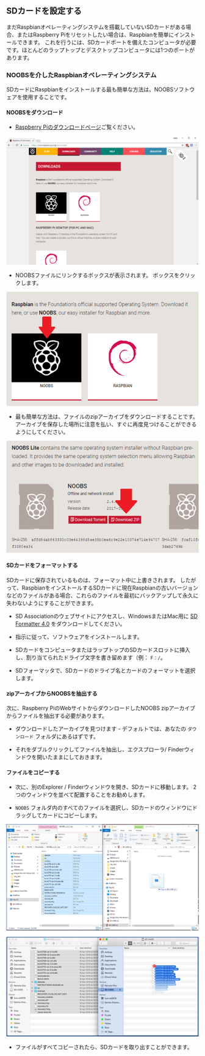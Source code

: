 ## SDカードを設定する

まだRaspbianオペレーティングシステムを搭載していないSDカードがある場合、またはRaspberry Piをリセットしたい場合は、Raspbianを簡単にインストールできます。 これを行うには、SDカードポートを備えたコンピュータが必要です。ほとんどのラップトップとデスクトップコンピュータには1つのポートがあります。

### NOOBSを介したRaspbianオペレーティングシステム

SDカードにRaspbianをインストールする最も簡単な方法は、NOOBSソフトウェアを使用することです。

#### NOOBSをダウンロード

+ [Raspberry Piのダウンロードページ](https://www.raspberrypi.org/downloads)ご覧ください。

![ダウンロードページ](images/downloads-page.png)

+ NOOBSファイルにリンクするボックスが表示されます。 ボックスをクリックします。

![NOOBSをクリック](images/click-noobs.png)

+ 最も簡単な方法は、ファイルのzipアーカイブをダウンロードすることです。 アーカイブを保存した場所に注意を払い、すぐに再度見つけることができるようにしてください。

![zipをダウンロード](images/download-zip.png)

#### SDカードをフォーマットする

SDカードに保存されているものは、フォーマット中に上書きされます。 したがって、RaspbianをインストールするSDカードに現在Raspbianの古いバージョンなどのファイルがある場合、これらのファイルを最初にバックアップして永久に失わないようにすることができます。

+ SD Associationのウェブサイトにアクセスし、WindowsまたはMac用に [SD Formatter 4.0](https://www.sdcard.org/downloads/formatter_4/index.html) をダウンロードしてください。

+ 指示に従って、ソフトウェアをインストールします。

+ SDカードをコンピュータまたはラップトップのSDカードスロットに挿入し、割り当てられたドライブ文字を書き留めます（例： `F：/`。

+ SDフォーマッタで、SDカードのドライブ名とカードのフォーマットを選択します。

#### zipアーカイブからNOOBSを抽出する

次に、Raspberry PiのWebサイトからダウンロードしたNOOBS zipアーカイブからファイルを抽出する必要があります。

+ ダウンロードしたアーカイブを見つけます - デフォルトでは、あなたの `ダウンロード` フォルダにあるはずです。

+ それをダブルクリックしてファイルを抽出し、エクスプローラ/ Finderウィンドウを開いたままにしておきます。

#### ファイルをコピーする

+ 次に、別のExplorer / Finderウィンドウを開き、SDカードに移動します。 2つのウィンドウを並べて配置することをお勧めします。

+ `NOOBS` フォルダ内のすべてのファイルを選択し、SDカードのウィンドウにドラッグしてカードにコピーします。

![ウィンドウコピー](images/copy3.png)

![macosコピー](images/macos_copy.png)

+ ファイルがすべてコピーされたら、SDカードを取り出すことができます。